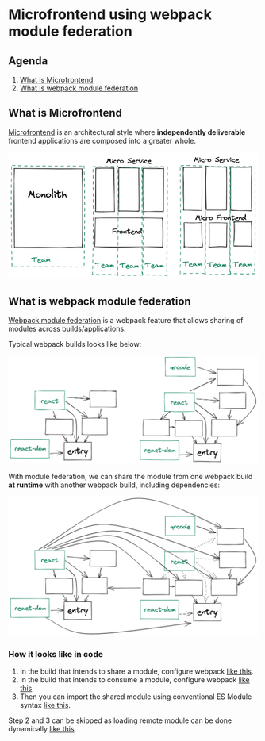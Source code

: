 # Microfrontend using webpack module federation

## Agenda

1. [What is Microfrontend](#what-is-microfrontend)
1. [What is webpack module federation](#what-is-webpack-module-federation)

## What is Microfrontend

[Microfrontend](https://martinfowler.com/articles/micro-frontends.html) is an architectural style where **independently deliverable** frontend applications are composed into a greater whole.

![Comparisons of frontend architecture](microfrontend.png)

## What is webpack module federation

[Webpack module federation](https://webpack.js.org/concepts/module-federation/) is a webpack feature that allows sharing of modules across builds/applications.

Typical webpack builds looks like below:

![Webpack builds](webpack-builds.png)

With module federation, we can share the module from one webpack build **at runtime** with another webpack build, including dependencies:

![Webpack builds with module federation](webpack-builds-with-mf.png)

### How it looks like in code

1. In the build that intends to share a module, configure webpack [like this](https://github.com/malcolm-kee/federation-mini-app/blob/master/webpack.config.js#L75).
2. In the build that intends to consume a module, configure webpack [like this](../webpack.config.js#L104)
3. Then you can import the shared module using conventional ES Module syntax [like this](../src/App.jsx#L13).

Step 2 and 3 can be skipped as loading remote module can be done dynamically [like this](../src/index.js#L8).
